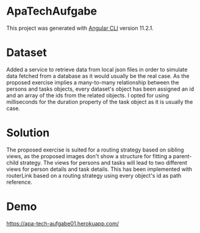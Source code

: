 # ApaTechAufgabe

This project was generated with [Angular CLI](https://github.com/angular/angular-cli) version 11.2.1.


# Dataset

Added a service to retrieve data from local json files in order to simulate data fetched from a database as it would usually be the real case. As the proposed exercise implies a many-to-many relationship between the persons and tasks objects, every dataset's object has been assigned an id and an array of the ids from the related objects. I opted for using milliseconds for the duration property of the task object as it is usually the case.

# Solution

The proposed exercise is suited for a routing strategy based on sibling views, as the proposed images don't show a structure for fitting a parent-child strategy. The views for persons and tasks will lead to two different views for person details and task details. This has been implemented with routerLink based on a routing strategy using every object's id as path reference.

# Demo

https://apa-tech-aufgabe01.herokuapp.com/

